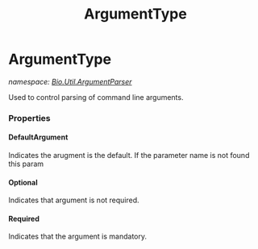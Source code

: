 ﻿---
title: ArgumentType
---

# ArgumentType
_namespace: [Bio.Util.ArgumentParser](N-Bio.Util.ArgumentParser.html)_

Used to control parsing of command line arguments.



### Properties

#### DefaultArgument
Indicates the arugment is the default. If the parameter name is not found this param
#### Optional
Indicates that argument is not required.
#### Required
Indicates that the argument is mandatory.

